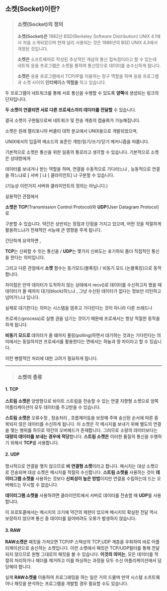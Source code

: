 ## 소켓(Socket)이란?

> ### **소켓(Socket)의 정의** 
>
> **소켓(Socket)은** 1982년 BSD(Berkeley Software Distribution) UNIX 4.1에서 처음 소개되었으며 현재 널리 사용되는 것은 1986년의 BSD UNIX 4.3에서 개정된 것입니다.
>
> **소켓은** 소프트웨어로 작성된 추상적인 개념의 통신 접속점이라고 할 수 있는데 네트웍 응용 프로그램은 소켓을 통하여 통신망으로 데이터를 송수신하게 됩니다.
>
> **소켓은** 응용 프로그램에서 TCP/IP를 이용하는 창구 역할을 하며 응용 프로그램과 소켓 사이의 **인터페이스 역할을** 하고 있습니다.



두 프로그램이 네트워크를 통해 서로 통신을 수행할 수 있도록 **양쪽**에 생성되는 링크의 단자입니다.

**두 소켓이 연결되면 서로 다른 프로세스끼리 데이터를 전달할** 수 있습니다.



결국 소켓이 구현됨으로써 네트워크 및 전송 계층의 캡슐화가 가능해집니다. 

소켓은 원래 캘리포니아 버클리 대학 분교에서 UNIX용으로 개발되었으며, 

UNIX에서의 입출력 메소드의 표준인 개방/읽기/쓰기/닫기 메커니즘을 따릅니다. 



기본적으로 소켓은 통신을 위한 일종의 통로라고 생각할 수 있습니다. 기본적으로 소켓은 상대방에게

데이터를 보내거나 받는 역할을 하며, 연결을 수동적으로 기다리느냐 , 능동적으로 연결을 하느냐로 [ 서버 ] 냐 [ 클라이언트] 냐 구분할 수 있습니다. 

(기능상 이런거지 서버와 클라이언트의 정의는 아닙니다.)





실용적인 관점에서 

**소켓은** **TCP**(Transmission Control Protocol)와 **UDP**(User Datagram Protocol)로

구분할 수 있습니다. 약간은 상반되는 장점과 단점을 가지고 있으며, 어떤 것을 적절하게 활용하느냐가 전체적인 서능에 큰 영향을 주게 됩니다. 



간단하게 요약하면 ,

**TCP**는 신뢰할 수 잇는 통신을 / **UDP**는 몇가지 신뢰도는 포기하되 좀더 직접적인 통신을 한다는 의미입니다.

그리고 다른 관점에서 **소켓** 함수는 동기모드(블록킹) / 비동기 모드 (논블록킹)으로 동작합니다.



차이점은 만약 데이터가 도착하지 않는 상태에서 recv()로 데이터를 수신하고자 했을 때 데이터가 올 때까지 대기(block)하느냐 , 그냥 수신된 데이터가 없다는 정보만 리턴하고 넘어가느냐 입니다.

실제로 대기한다는 의미는 시스템을 멈추고 기다린다는 것이 아니라 다른 쓰레드나 

프로세스(process)로 실행 권을 넘기는 것이기 때문에 프로세서는 항상 적절한 동작을 하게 됩니다.



**비동기 모드로** 데이터가 올 떄까지 풀링(polling)하면서 대기하는 것과는 기다린다는 의미에서는 동일하지만 프로세서를 활용한다는 면에서는 하늘과 땅 차이라고 할 수 있습니다.

이런 병렬적인 처리에 대한 고려가 필요하게 됩니다.



---

> ### 소켓의 종류

####  1. TCP

**스트림 소켓은** 양뱡향으로 바이트 스트림을 전송할 수 있는 연결 지향형 소켓으로 양쪽 어플리케이션이 모두 데이터를 주고받을 수 있습니다.



**스트림 소켓은** 오류수정 , 정송처리 , 흐름제어등을 보장해 주며 송신된 순서에 따른 중복되지 않은 데이터를 수신하게 됩니다. 이 소켓은 각 메시지를 보내기 위해 별도의 연결을 맺는 행위를 하므로 약간의 오버헤드가 존재합니다. 그러므로 소량의 데이터보다는 **대량의 데이터를 보내는 경우에 적당**합니다. **스트림 소켓은** 이러한 품질의 통신을 수행하기 위해서 **TCP**를 사용합니다.



#### 2. UDP

 명시적으로 연결을 맺지 않으므로 **비 연결형 소켓**이라고 합니다. 메시지는 대상 소켓으로 전송되며 대상 소켓은 메시지를 적절히 수신합니다. **스트림 소켓을** 사용하는 것이 **데이터그램 소켓을** 사용하는 것보다 **신뢰성이 높은 방법**이지만 연결을 수립하는데 드는 오버헤드는 무시할 수 없습니다.



**데이터그램 소켓을** 사용하려면 클라이언트에서 서버로 데이터를 전송할 때 **UDP**를 사용합니다.

이 프로토콜에서는 메시지의 크기에 약간의 제한이 있으며 메시지의 확실한 전달 역시 보장하지 않으며 통신 중 데이터를 잃어버려도 오류가 발생하지 않습니다.



#### 3. RAW

**RAW소켓은** 패킷을 가져오면 TCP/IP 스택상의 TCP,UDP 계층을 우회하여 바로 어플리케이션으로 송신하는 소켓입니다. 이런 소켓에서 패킷은 TCP/UDP필터를 통해 전달되지 않으므로 원형 그대로의 패킷을 볼 수 있습니다. **이것의 의미는**, 모든 데이터를 적절히 처리하거나 헤더를 제거하고 이를 파싱하는 과정을 모두 수신 어플리케이션에서 담당해야 합니다.



실제 **RAW소켓을** 이용하여 프로그래밍을 하는 일은 거의 드물며 만약 시스템 소프트웨어나 패킷을 분석하는 프로그램을 개발할 경우 필요할 수도 있습니다.